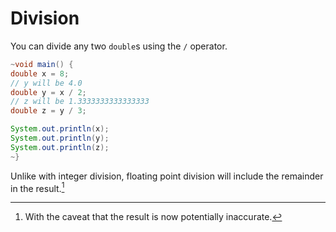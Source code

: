 # Division

You can divide any two `double`s using the `/` operator.

```java
~void main() {
double x = 8;
// y will be 4.0
double y = x / 2;
// z will be 1.3333333333333333
double z = y / 3;

System.out.println(x);
System.out.println(y);
System.out.println(z);
~}
```

Unlike with integer division, floating point division will include the remainder in the result.[^caveat]

[^caveat]: With the caveat that the result is now potentially inaccurate.

